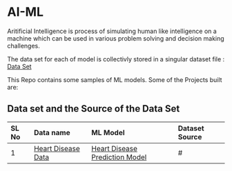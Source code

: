 # AI-ML
Aritificial Intelligence is process of simulating human like intelligence on a machine which can be used in various problem solving and decision making challenges. 

The data set for each of model is collectivly stored in a singular dataset file : [Data Set](https://github.com/NeoMorpheus99/AI-ML/tree/main/Data%20Set)

This Repo contains some samples of ML models. Some of the Projects built are:
## Data set and the Source of the Data Set

| SL No | Data name | ML Model | Dataset Source |
| :--- | :--- | :--- | :--- |
| 1 | [Heart Disease Data](https://github.com/NeoMorpheus99/AI-ML/blob/main/Data%20Set/Heart_Disease_DataSet.csv) | [Heart Disease Prediction Model]() | # | 
